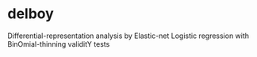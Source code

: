 # delboy
Differential-representation analysis by Elastic-net Logistic regression with BinOmial-thinning validitY tests
